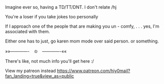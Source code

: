 Imagine ever so, having a TD/TT/DNT. I don't relate /hj

You're a loser if you take jokes too personally

If I approach one of the people that are making you un - comfy, . . . yes, I'm associated with them.

Either one has to just, go karen mom mode over said person. or something.

»»————-　♔　————-««

There's like, not much info you'll get here :/

View my patreon instead https://www.patreon.com/hiy0mail?fan_landing=true&view_as=public

<!---
wiifums/wiifums is a ✨ special ✨ repository because its `README.md` (this file) appears on your GitHub profile.
You can click the Preview link to take a look at your changes.
--->
